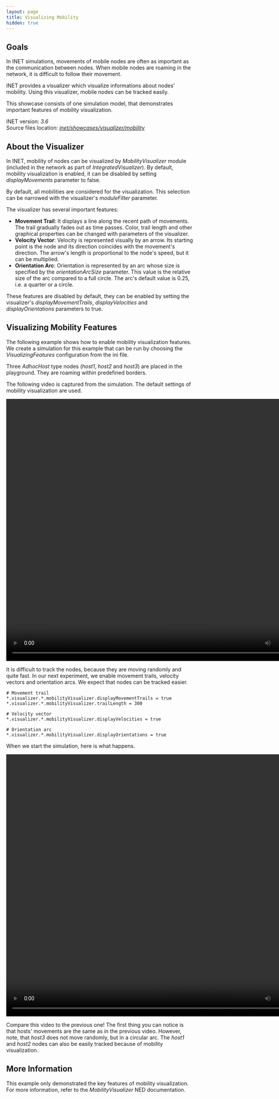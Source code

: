 ```yaml
---
layout: page
title: Visualizing Mobility
hidden: true
---
```


## Goals

In INET simulations, movements of mobile nodes are often as important as the
communication between nodes. When mobile nodes are roaming in the network, it
is difficult to follow their movement.

INET provides a visualizer which visualize informations about nodes' mobility.
Using this visualizer, mobile nodes can be tracked easily.

This showcase consists of one simulation model, that demonstrates important
features of mobility visualization.

INET version: <var>3.6</var><br>
Source files location: <a href="https://github.com/inet-framework/inet-showcases/tree/master/visualizer/mobility" target="_blank"><var>inet/showcases/visualizer/mobility</var></a>

## About the Visualizer

In INET, mobility of nodes can be visualized by <var>MobilityVisualizer</var>
module (included in the network as part of <var>IntegratedVisualizer</var>). By
default, mobility visualization is enabled, it can be disabled by setting
<var>displayMovements</var> parameter to false.

By default, all mobilities are considered for the visualization. This selection can be
narrowed with the visualizer's <var>moduleFilter</var> parameter.

The visualizer has several important features:

-   **Movement Trail**: It displays a line along the recent path of movements. The trail gradually fades out as time passes. Color, trail length and other graphical properties can be changed with parameters of the visualizer.
-   **Velocity Vector**: Velocity is represented visually by an arrow. Its starting point is the node and its direction coincides with the movement's direction. The arrow's length is proportional to the node's speed, but it can be multiplied.
-   **Orientation Arc**: Orientation is represented by an arc whose size is specified by the <var>orientationArcSize</var> parameter. This value is the relative size of the arc compared to a full circle. The arc's default value is 0.25, i.e. a quarter or a circle.

These features are disabled by default, they can be enabled by setting the
visualizer's <var>displayMovementTrails</var>, <var>displayVelocities</var>
and <var>displayOrientations</var> parameters to true.

## Visualizing Mobility Features

The following example shows how to enable mobility visualization features. We
create a simulation for this example that can be run by choosing the
<var>VisualizingFeatures</var> configuration from the ini file.

Three <var>AdhocHost</var> type nodes (<var>host1</var>,
<var>host2</var> and <var>host3</var>) are placed in the playground. They are
roaming within predefined borders.

The following video is captured from the simulation. The default settings of
mobility visualization are used.

<video autoplay loop controls onclick="this.paused ? this.play() : this.pause();" width="822" height="702" src="NoFeatures_v0620.m4v"></video>

It is difficult to track the nodes, because they are moving randomly and quite fast.
In our next experiment, we enable movement trails, velocity vectors and
orientation arcs. We expect that nodes can be tracked easier.

``` {.snippet}
# Movement trail
*.visualizer.*.mobilityVisualizer.displayMovementTrails = true
*.visualizer.*.mobilityVisualizer.trailLength = 300

# Velocity vector
*.visualizer.*.mobilityVisualizer.displayVelocities = true

# Orientation arc
*.visualizer.*.mobilityVisualizer.displayOrientations = true
```

When we start the simulation, here is what happens.

<video autoplay loop controls onclick="this.paused ? this.play() : this.pause();" width="822" height="702" src="VisualizingFeatures_v0627.m4v"></video>

Compare this video to the previous one! The first thing you can notice is that
hosts' movements are the same as in the previous video. However, note, that
<var>host3</var> does not move randomly, but in a circular arc. The
<var>host1</var> and <var>host2</var> nodes can also be easily tracked because of
mobility visualization.

## More Information

This example only demonstrated the key features of mobility visualization. For
more information, refer to the <var>MobilityVisualizer</var> NED
documentation.
